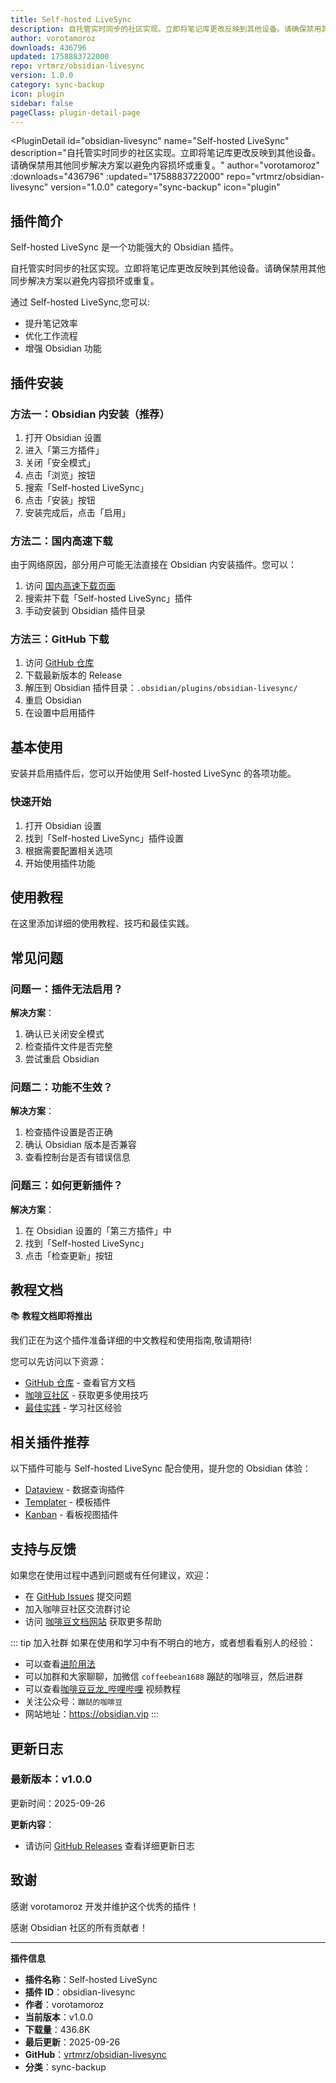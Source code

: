 ```yaml
---
title: Self-hosted LiveSync
description: 自托管实时同步的社区实现。立即将笔记库更改反映到其他设备。请确保禁用其他同步解决方案以避免内容损坏或重复。
author: vorotamoroz
downloads: 436796
updated: 1758883722000
repo: vrtmrz/obsidian-livesync
version: 1.0.0
category: sync-backup
icon: plugin
sidebar: false
pageClass: plugin-detail-page
---
```


<PluginDetail
  id="obsidian-livesync"
  name="Self-hosted LiveSync"
  description="自托管实时同步的社区实现。立即将笔记库更改反映到其他设备。请确保禁用其他同步解决方案以避免内容损坏或重复。"
  author="vorotamoroz"
  :downloads="436796"
  :updated="1758883722000"
  repo="vrtmrz/obsidian-livesync"
  version="1.0.0"
  category="sync-backup"
  icon="plugin"
>

<!-- AUTO_GENERATED_START -->
## 插件简介

Self-hosted LiveSync 是一个功能强大的 Obsidian 插件。

自托管实时同步的社区实现。立即将笔记库更改反映到其他设备。请确保禁用其他同步解决方案以避免内容损坏或重复。

通过 Self-hosted LiveSync,您可以:

- 提升笔记效率
- 优化工作流程
- 增强 Obsidian 功能

<!-- AUTO_GENERATED_END -->

<!-- AUTO_GENERATED_START -->
## 插件安装

### 方法一：Obsidian 内安装（推荐）

1. 打开 Obsidian 设置
2. 进入「第三方插件」
3. 关闭「安全模式」
4. 点击「浏览」按钮
5. 搜索「Self-hosted LiveSync」
6. 点击「安装」按钮
7. 安装完成后，点击「启用」

### 方法二：国内高速下载

由于网络原因，部分用户可能无法直接在 Obsidian 内安装插件。您可以：

1. 访问 [国内高速下载页面](/zh/documentation/obsidian-plugins-download.html)
2. 搜索并下载「Self-hosted LiveSync」插件
3. 手动安装到 Obsidian 插件目录

### 方法三：GitHub 下载

1. 访问 [GitHub 仓库](https://github.com/vrtmrz/obsidian-livesync)
2. 下载最新版本的 Release
3. 解压到 Obsidian 插件目录：`.obsidian/plugins/obsidian-livesync/`
4. 重启 Obsidian
5. 在设置中启用插件

## 基本使用

安装并启用插件后，您可以开始使用 Self-hosted LiveSync 的各项功能。

### 快速开始

1. 打开 Obsidian 设置
2. 找到「Self-hosted LiveSync」插件设置
3. 根据需要配置相关选项
4. 开始使用插件功能

<!-- AUTO_GENERATED_END -->

<!-- CUSTOM_CONTENT_START:tutorial -->
## 使用教程

在这里添加详细的使用教程、技巧和最佳实践。

<!-- CUSTOM_CONTENT_END:tutorial -->

<!-- SHARED_CONTENT_START -->
## 常见问题

### 问题一：插件无法启用？

**解决方案**：
1. 确认已关闭安全模式
2. 检查插件文件是否完整
3. 尝试重启 Obsidian

### 问题二：功能不生效？

**解决方案**：
1. 检查插件设置是否正确
2. 确认 Obsidian 版本是否兼容
3. 查看控制台是否有错误信息

### 问题三：如何更新插件？

**解决方案**：
1. 在 Obsidian 设置的「第三方插件」中
2. 找到「Self-hosted LiveSync」
3. 点击「检查更新」按钮

## 教程文档

📚 **教程文档即将推出**

我们正在为这个插件准备详细的中文教程和使用指南,敬请期待!

您可以先访问以下资源：
- [GitHub 仓库](https://github.com/vrtmrz/obsidian-livesync) - 查看官方文档
- [咖啡豆社区](/zh/bases/) - 获取更多使用技巧
- [最佳实践](/zh/best-practices/) - 学习社区经验

## 相关插件推荐

以下插件可能与 Self-hosted LiveSync 配合使用，提升您的 Obsidian 体验：

- [Dataview](/zh/plugins/dataview.html) - 数据查询插件
- [Templater](/zh/plugins/templater-obsidian.html) - 模板插件
- [Kanban](/zh/plugins/obsidian-kanban.html) - 看板视图插件

## 支持与反馈

如果您在使用过程中遇到问题或有任何建议，欢迎：

- 在 [GitHub Issues](https://github.com/vrtmrz/obsidian-livesync/issues) 提交问题
- 加入咖啡豆社区交流群讨论
- 访问 [咖啡豆文档网站](https://obsidian.vip) 获取更多帮助

::: tip 加入社群
如果在使用和学习中有不明白的地方，或者想看看别人的经验：
- 可以查看[进阶用法](/zh/advanced)
- 可以加群和大家聊聊，加微信 `coffeebean1688` 蹦跶的咖啡豆，然后进群
- 可以查看[咖啡豆豆龙_哔哩哔哩](https://space.bilibili.com/618777356) 视频教程
- 关注公众号：`蹦跶的咖啡豆`
- 网站地址：https://obsidian.vip
:::
<!-- SHARED_CONTENT_END -->

<!-- AUTO_GENERATED_START -->
## 更新日志

### 最新版本：v1.0.0

更新时间：2025-09-26

**更新内容**：
- 请访问 [GitHub Releases](https://github.com/vrtmrz/obsidian-livesync/releases) 查看详细更新日志

## 致谢

感谢 vorotamoroz 开发并维护这个优秀的插件！

感谢 Obsidian 社区的所有贡献者！

---

**插件信息**
- **插件名称**：Self-hosted LiveSync
- **插件 ID**：obsidian-livesync
- **作者**：vorotamoroz
- **当前版本**：v1.0.0
- **下载量**：436.8K
- **最后更新**：2025-09-26
- **GitHub**：[vrtmrz/obsidian-livesync](https://github.com/vrtmrz/obsidian-livesync)
- **分类**：sync-backup
<!-- AUTO_GENERATED_END -->

</PluginDetail>

